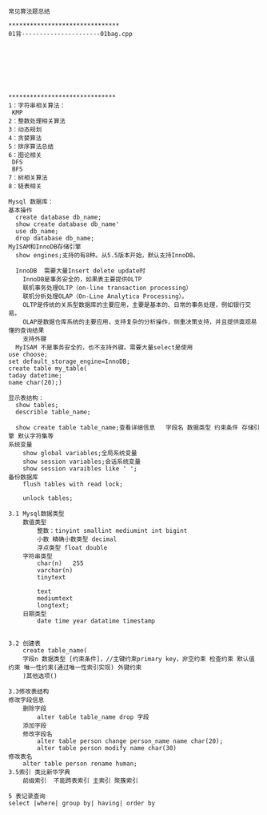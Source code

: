     常见算法题总结
    
    *******************************
    01背----------------------01bag.cpp
    
    
    
    
    
    
    
    
    ******************************
    1：字符串相关算法：
     KMP
    2：整数处理相关算法
    3：动态规划
    4：贪婪算法
    5：排序算法总结
    6：图论相关
     DFS
     BFS
    7：树相关算法
    8：链表相关

    Mysql 数据库：
    基本操作
      create database db_name; 
      show create database db_name'
      use db_name;
      drop database db_name;
    MyISAM和InnoDB存储引擎
      show engines;支持的有8种。从5.5版本开始，默认支持InnoDB。
      
      InnoDB  需要大量Insert delete update时
        InnoDB是事务安全的，如果表主要提供OLTP
        联机事务处理OLTP（on-line transaction processing）
        联机分析处理OLAP（On-Line Analytica Processing）。
        OLTP是传统的关系型数据库的主要应用，主要是基本的、日常的事务处理，例如银行交易。
        OLAP是数据仓库系统的主要应用，支持复杂的分析操作，侧重决策支持，并且提供直观易懂的查询结果      
        支持外键
      MyISAM 不是事务安全的，也不支持外键。需要大量select是使用
    use choose;
    set default_storage_engine=InnoDB;
    create table my_table(
    taday datetime;
    name char(20);)
    
    显示表结构：
      show tables;
      describle table_name;
    
      show create table table_name;查看详细信息   字段名 数据类型 约束条件 存储引擎 默认字符集等
    系统变量
        show global variables;全局系统变量
        show session variables;会话系统变量
        show session varaibles like ' ';
    备份数据库
        flush tables with read lock;
        
        unlock tables;
    
    3.1 Mysql数据类型
        数值类型
            整数：tinyint smallint mediumint int bigint
            小数 精确小数类型 decimal
            浮点类型 float double
        字符串类型
            char(n)   255
            varchar(n) 
            tinytext
            
            text
            mediumtext
            longtext;
        日期类型
            date time year datatime timestamp
            
            
    3.2 创建表
        create table_name(
        字段n 数据类型 [约束条件]，//主键约束primary key，非空约束 检查约束 默认值约束 唯一性约束(通过唯一性索引实现) 外键约束
        )其他选项()
        
    3.3修改表结构 
    修改字段信息
        删除字段
            alter table table_name drop 字段
        添加字段
        修改字段名
            alter table person change person_name name char(20);
            alter table person modify name char(30)
    修改表名
        alter table person rename human;
    3.5索引 类比新华字典
        前缀索引  不能跨表索引 主索引 聚簇索引
        
    5 表记录查询
    select |where| group by| having| order by

